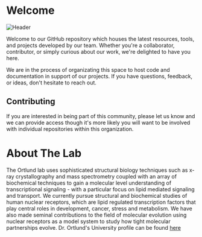 # Welcome

![Header](./github-header-image.png)

Welcome to our GitHub repository which houses the latest resources, tools, and projects developed by our team. Whether you're a collaborator, contributor, or simply curious about our work, we're delighted to have you here.

We are in the process of organizating this space to host code and documentation in support of our projects. If you have questions, feedback, or ideas, don't hesitate to reach out. 

## Contributing

If you are interested in being part of this community, please let us know and we can provide access though it's more likely you will want to be involved with individual repositories within this organization.

# About The Lab

The Ortlund lab uses sophisticated structural biology techniques such as x-ray crystallography and mass spectrometry coupled with an array of biochemical techniques to gain a molecular level understanding of transcriptional signaling - with a particular focus on lipid mediated signaling and transport. We currently pursue structural and biochemical studies of human nuclear receptors, which are lipid regulated transcription factors that play central roles in development, cancer, stress and metabolism. We have also made seminal contributions to the field of molecular evolution using nuclear receptors as a model system to study how tight molecular partnerships evolve. Dr. Ortlund's University profile can be found [here](https://med.emory.edu/departments/biochemistry/research-labs/ortlund/index.html)
